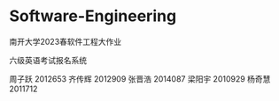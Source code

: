 # Software-Engineering
南开大学2023春软件工程大作业

六级英语考试报名系统

周子跃 2012653
齐传辉 2012909
张晋浩 2014087 
梁阳宇 2010929
杨奇慧 2011712
